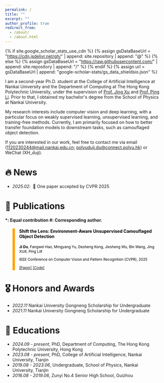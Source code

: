 ```yaml
---
permalink: /
title: ""
excerpt: ""
author_profile: true
redirect_from: 
  - /about/
  - /about.html
---
```


{% if site.google_scholar_stats_use_cdn %}
{% assign gsDataBaseUrl = "https://cdn.jsdelivr.net/gh/" | append: site.repository | append: "@" %}
{% else %}
{% assign gsDataBaseUrl = "https://raw.githubusercontent.com/" | append: site.repository | append: "/" %}
{% endif %}
{% assign url = gsDataBaseUrl | append: "google-scholar-stats/gs_data_shieldsio.json" %}

<span class='anchor' id='about-me'></span>

I am a second-year Ph.D. student at the College of Artificial Intelligence at Nankai University and the Department of Computing at The Hong Kong Polytechnic University, under the supervision of [Prof. Jing Xu](https://ai.nankai.edu.cn/info/1033/3528.htm) and [Prof. Ping Li](https://www4.comp.polyu.edu.hk/~pinli/). Prior to that, I obtained my bachelor's degree from the School of Physics at Nankai University.

My research interests include computer vision and deep learning, with a particular focus on weakly supervised learning, unsupervised learning, and training-free methods. Currently, I am primarily focused on how to better transfer foundation models to downstream tasks, such as camouflaged object detection.

If you are interested in our work, feel free to contact me via email (1120230244@mail.nankai.edu.cn; polyuduji.du@connect.polyu.hk) or WeChat (XH_duji).


# 🔥 News

- *2025.02*: &nbsp;🎉 One paper accepted by CVPR 2025

# 📝 Publications 

#### *: Equal contribution #: Corresponding author.

<blockquote style="color: black;  border-width: 8px; border-color: orange">   
  <h4>Shift the Lens: Environment-Aware Unsupervised Camouflaged Object Detection</h4>   
  <sub><p style="line-height:15px"> <b>Ji Du</b>, Fangwei Hao, Mingyang Yu, Desheng Kong, Jiesheng Wu, Bin Wang, Jing XU#, Ping Li#</p> 
  <p style="line-height:15px">IEEE Conference on Computer Vision and Pattern Recognition (CVPR), 2025</p>   
  <p style="line-height:15px"> <a href="https://cvpr.thecvf.com/virtual/2025/poster/32742">[Paper]</a> <a href="https://github.com/xiaohainku/EASE" class="redlink">[Code]</a> </p>   
  </sub>
</blockquote>

# 🎖 Honors and Awards

- *2022.11*  Nankai University Gongneng Scholarship for Undergraduate
- *2021.11*  Nankai University Gongneng Scholarship for Undergraduate

# 📖 Educations

- *2024.09 - present*, PhD, Department of Computing, The Hong Kong Polytechnic University, Hong Kong
- *2023.08 - present*, PhD, College of Artificial Intelligence, Nankai University, Tianjin
- *2019.08 - 2023.06*, Undergraduate, School of Physics, Nankai University, Tianjin
- *2016.08 - 2019.06*, Zunyi No.4 Senior High School, Guizhou

<script type="text/javascript" id="clustrmaps" src="//clustrmaps.com/map_v2.js?d=xChdUt_FNcncwYF-LyldlOlIdxgyG-AKtNt_7YxtzZo&cl=ffffff&w=a" style="width:600px; height:400px;"></script>
